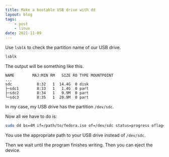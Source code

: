 ```yaml
---
title: Make a bootable USB drive with dd
layout: blog
tags:
    - post
    - linux
date: 2021-11-09
---
```

<!-- excerpt -->
Use `lsblk` to check the partition name of our USB drive. 
```bash
lsblk
```

The output will be something like this.
```
NAME        MAJ:MIN RM   SIZE RO TYPE MOUNTPOINT
...
sdc           8:32   1  14.4G  0 disk 
├─sdc1        8:33   1   1.4G  0 part 
├─sdc2        8:34   1   9.9M  0 part 
└─sdc3        8:35   1  20.9M  0 part 
```

In my case, my USB drive has the partition `/dev/sdc`.

Now all we have to do is:

```bash
sudo dd bs=4M if=/path/to/fedora.iso of=/dev/sdc status=progress oflag=sync
```
You use the appropriate path to your USB drive instead of `/dev/sdc`.

Then we wait until the program finishes writing. Then you can eject the device.
